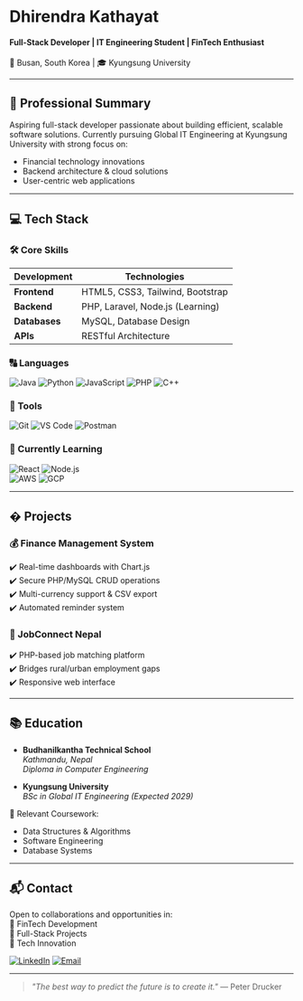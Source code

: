 # Dhirendra Kathayat  
#### Full-Stack Developer | IT Engineering Student | FinTech Enthusiast  
📍 Busan, South Korea | 🎓 Kyungsung University  

---

## 🚀 Professional Summary  

Aspiring full-stack developer passionate about building efficient, scalable software solutions. Currently pursuing Global IT Engineering at Kyungsung University with strong focus on:
- Financial technology innovations  
- Backend architecture & cloud solutions  
- User-centric web applications  

---

## 💻 Tech Stack  

### 🛠️ Core Skills  
| Development        | Technologies                          |
|--------------------|---------------------------------------|
| **Frontend**       | HTML5, CSS3, Tailwind, Bootstrap      |
| **Backend**        | PHP, Laravel, Node.js (Learning)     |
| **Databases**      | MySQL, Database Design               |
| **APIs**           | RESTful Architecture                  |

### 🔠 Languages  
![Java](https://img.shields.io/badge/Java-ED8B00?logo=java&logoColor=white)
![Python](https://img.shields.io/badge/Python-3776AB?logo=python&logoColor=white)
![JavaScript](https://img.shields.io/badge/JavaScript-F7DF1E?logo=javascript&logoColor=black)
![PHP](https://img.shields.io/badge/PHP-777BB4?logo=php&logoColor=white)
![C++](https://img.shields.io/badge/C++-00599C?logo=c%2B%2B&logoColor=white)

### 🧰 Tools  
![Git](https://img.shields.io/badge/Git-F05032?logo=git&logoColor=white)
![VS Code](https://img.shields.io/badge/VS_Code-007ACC?logo=visual-studio-code&logoColor=white)
![Postman](https://img.shields.io/badge/Postman-FF6C37?logo=postman&logoColor=white)

### 🌱 Currently Learning  
![React](https://img.shields.io/badge/React-61DAFB?logo=react&logoColor=black)
![Node.js](https://img.shields.io/badge/Node.js-339933?logo=nodedotjs&logoColor=white)  
![AWS](https://img.shields.io/badge/AWS-232F3E?logo=amazon-aws&logoColor=white)
![GCP](https://img.shields.io/badge/GCP-4285F4?logo=google-cloud&logoColor=white)

---

## � Projects  

### 💰 Finance Management System  
✔️ Real-time dashboards with Chart.js  
✔️ Secure PHP/MySQL CRUD operations  
✔️ Multi-currency support & CSV export  
✔️ Automated reminder system  

### 🤝 JobConnect Nepal  
✔️ PHP-based job matching platform  
✔️ Bridges rural/urban employment gaps  
✔️ Responsive web interface  

---

## 📚 Education  
- **Budhanilkantha Technical School**  
*Kathmandu, Nepal*  
*Diploma in Computer Engineering*

- **Kyungsung University**  
*BSc in Global IT Engineering (Expected 2029)*  


📌 Relevant Coursework:  
- Data Structures & Algorithms  
- Software Engineering  
- Database Systems  

---

## 📬 Contact  

Open to collaborations and opportunities in:  
🔹 FinTech Development  
🔹 Full-Stack Projects  
🔹 Tech Innovation  

[![LinkedIn](https://img.shields.io/badge/LinkedIn-0077B5?style=for-the-badge&logo=linkedin&logoColor=white)](https://linkedin.com/in/dhirendra-kathayat-ba7055319/)
[![Email](https://img.shields.io/badge/Email-D14836?style=for-the-badge&logo=gmail&logoColor=white)](mailto:dhirenkathayat4455@gmail.com)  

---

> *"The best way to predict the future is to create it."* — Peter Drucker
